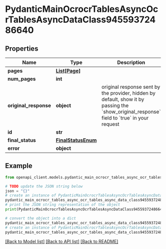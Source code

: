 # PydanticMainOcrocrTablesAsyncOcrTablesAsyncDataClass94559372486640


## Properties

Name | Type | Description | Notes
------------ | ------------- | ------------- | -------------
**pages** | [**List[Page]**](Page.md) |  | [optional] 
**num_pages** | **int** |  | 
**original_response** | **object** | original response sent by the provider, hidden by default, show it by passing the &#x60;show_original_response&#x60; field to &#x60;true&#x60; in your request | [optional] 
**id** | **str** |  | 
**final_status** | [**FinalStatusEnum**](FinalStatusEnum.md) |  | 
**error** | **object** |  | [optional] 

## Example

```python
from openapi_client.models.pydantic_main_ocrocr_tables_async_ocr_tables_async_data_class94559372486640 import PydanticMainOcrocrTablesAsyncOcrTablesAsyncDataClass94559372486640

# TODO update the JSON string below
json = "{}"
# create an instance of PydanticMainOcrocrTablesAsyncOcrTablesAsyncDataClass94559372486640 from a JSON string
pydantic_main_ocrocr_tables_async_ocr_tables_async_data_class94559372486640_instance = PydanticMainOcrocrTablesAsyncOcrTablesAsyncDataClass94559372486640.from_json(json)
# print the JSON string representation of the object
print(PydanticMainOcrocrTablesAsyncOcrTablesAsyncDataClass94559372486640.to_json())

# convert the object into a dict
pydantic_main_ocrocr_tables_async_ocr_tables_async_data_class94559372486640_dict = pydantic_main_ocrocr_tables_async_ocr_tables_async_data_class94559372486640_instance.to_dict()
# create an instance of PydanticMainOcrocrTablesAsyncOcrTablesAsyncDataClass94559372486640 from a dict
pydantic_main_ocrocr_tables_async_ocr_tables_async_data_class94559372486640_form_dict = pydantic_main_ocrocr_tables_async_ocr_tables_async_data_class94559372486640.from_dict(pydantic_main_ocrocr_tables_async_ocr_tables_async_data_class94559372486640_dict)
```
[[Back to Model list]](../README.md#documentation-for-models) [[Back to API list]](../README.md#documentation-for-api-endpoints) [[Back to README]](../README.md)


